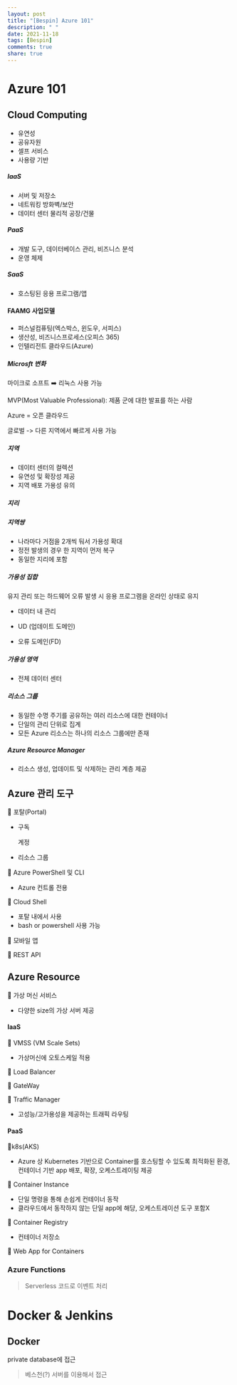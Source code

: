 ```yaml
---
layout: post
title: "[Bespin] Azure 101"
description: " "
date: 2021-11-18
tags: [Bespin]
comments: true
share: true
---
```


# Azure 101

## Cloud Computing

- 유연성
- 공유자원
- 셀프 서비스
- 사용량 기반

##### IaaS

- 서버 및 저장소
- 네트워킹 방화벽/보안
- 데이터 센터 물리적 공장/건물

##### PaaS

- 개발 도구, 데이터베이스 관리, 비즈니스 분석
- 운영 체제

##### SaaS

- 호스팅된 응용 프로그램/앱

#### FAAMG 사업모델

- 퍼스널컴퓨팅(엑스박스, 윈도우, 서피스)
- 생산성, 비즈니스프로세스(오피스 365)
- 인텔리전트 클라우드(Azure)

##### Microsft 변화

마이크로 소프트 :arrow_right: 리눅스 사용 가능

MVP(Most Valuable Professional): 제품 군에 대한  발표를 하는 사람

Azure = 오픈 클라우드

글로벌 -> 다른 지역에서 빠르게 사용 가능

##### 지역

- 데이터 센터의 컬렉션
- 유연성 및 확장성 제공
- 지역 배포 가용성 유의

##### 지리

##### 지역쌍

- 나라마다 거점을 2개씩 둬서 가용성 확대
- 정전 발생의 경우 한 지역이 먼저 복구
- 동일한 지리에 포함

##### 가용성 집합

유지 관리 또는 하드웨어 오류 발생 시 응용 프로그램을 온라인 상태로 유지

- 데이터 내 관리

- UD (업데이트 도메인)
- 오류 도메인(FD)

##### 가용성 영역

- 전체 데이터 센터

##### 리소스 그룹

- 동일한 수명 주기를 공유하는 여러 리소스에 대한 컨테이너
- 단일의 관리 단위로 집계
- 모든 Azure 리소스는 하나의 리소스 그룹에만 존재

##### Azure Resource Manager

- 리소스 생성, 업데이트 및 삭제하는 관리 계층 제공

## Azure 관리 도구

:mag_right: 포탈(Portal)

- 구독

  계정

- 리소스 그룹

:mag_right: Azure PowerShell 및 CLI

- Azure 컨트롤 전용

:mag_right: Cloud Shell

- 포탈 내에서 사용
- bash or powershell 사용 가능

:mag_right: 모바일 앱

:mag_right: REST API

## Azure Resource

:robot: 가상 머신 서비스

- 다양한 size의 가상 서버 제공

#### IaaS

:robot: ​VMSS (VM Scale Sets)

- 가상머신에 오토스케일 적용

:robot: ​Load Balancer

:robot: ​GateWay

:robot: ​Traffic Manager

- 고성능/고가용성을 제공하는 트래픽 라우팅

#### PaaS

:bust_in_silhouette: ​k8s(AKS)

- Azure 상 Kubernetes 기반으로 Container를 호스팅할 수 있도록 최적화된 환경, 컨테이너 기반 app 배포, 확장, 오케스트레이팅 제공

:bust_in_silhouette: Container Instance

- 단일 명령을 통해 손쉽게 컨테이너 동작
- 클라우드에서 동작하지 않는 단일 app에 해당, 오케스트레이션 도구 포함X

:bust_in_silhouette: Container Registry

- 컨테이너 저장소

:bust_in_silhouette: Web App for Containers

### Azure Functions

> Serverless 코드로 이벤트 처리



# Docker & Jenkins

## Docker

private database에 접근

> 베스천(?) 서버를 이용해서 접근